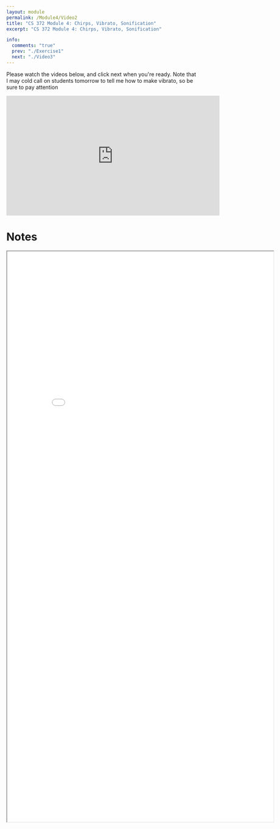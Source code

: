 ```yaml
---
layout: module
permalink: /Module4/Video2
title: "CS 372 Module 4: Chirps, Vibrato, Sonification"
excerpt: "CS 372 Module 4: Chirps, Vibrato, Sonification"

info:
  comments: "true"
  prev: "./Exercise1"
  next: "./Video3"
---
```


<p>
Please watch the videos below, and click next when you're ready.  Note that I may cold call on students tomorrow to tell me how to make vibrato, so be sure to pay attention
</p>

<iframe width="560" height="315" src="https://www.youtube.com/embed/2n_jZhm57U4" frameborder="0" allow="accelerometer; autoplay; clipboard-write; encrypted-media; gyroscope; picture-in-picture" allowfullscreen></iframe>


<h1>Notes</h1>
<iframe src = "../images/Module4/VibratoSonification.html" width="700" height="1500"></iframe>